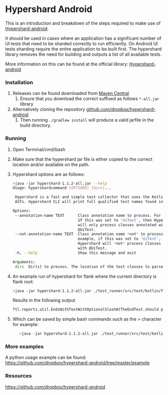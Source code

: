 # Hypershard Android

This is an introduction and breakdown of the steps required to make use of [Hypershard-android](https://github.com/dropbox/hypershard-android).

It should be used in cases where an application has a significant number of UI tests that need to be sharded correctly to run efficiently.
On Android UI tests sharding require the entire application to be built first. The hypershard library removes the need for building and outputs a list of all available tests.

More information on this can be found at the official library: [Hypershard-android](https://github.com/dropbox/hypershard-android)


### Installation

1. Releases can be found downloaded from [Maven Central](https://search.maven.org/search?q=g:com.dropbox.mobile.hypershard)
    1. Ensure that you download the correct suffixed as follows `*-all.jar` library
2. Alternatively cloning the repository [github.com/dropbox/hypershard-android](https://github.com/dropbox/hypershard-android) 
    1. Then running `./gradlew install` will produce a valid jarfile in the build directory.

### Running

1. Open Terminal/cmd/bash

2. Make sure that the hypershard jar file is either copied to the correct location and/or available on the path. 

3. Hypershard options are as follows:
    ```bash
   >java -jar hypershard-1.1.2-all.jar --help
   Usage: hypershardcommand [OPTIONS] [dirs]...
   
     Hypershard is a fast and simple test collector that uses the Kotlin and Java
     ASTs. Hypershard CLI will print full qualified test names found in dir(s).
   
   Options:
     --annotation-name TEXT      Class annotation name to process. For example,
                                 if this was set to 'UiTest', then Hypershard
                                 will only process classes annotated with
                                 @UiTest.
     --not-annotation-name TEXT  Class annotation name *not* to process. For
                                 example, if this was set to 'UiTest', then
                                 Hypershard will *not* process classes annotated
                                 with @UiTest.
     -h, --help                  Show this message and exit
   
   Arguments:
     dirs  Dir(s) to process. The location of the test classes to parse
   ```

3. An example run of hypershard for flank where the current directory is flank root:

   ```bash
   >java -jar hypershard-1.1.2-all.jar ./test_runner/src/test/kotlin/ftl/reports/util/
   ```

   Results in the following output
   ```bash
   ftl.reports.util.EndsWithTextWithOptionalSlashAtTheEndTest.should properly found end suffix matching text
   ```
4. Which can be saved by simple bash commands such as the > character for example:
    ```bash
       >java -jar hypershard-1.1.2-all.jar ./test_runner/src/test/kotlin/ftl/reports/util/ > hypershardtests
    ```
   
### More examples

A python usage example can be found: https://github.com/dropbox/hypershard-android/tree/master/example

### Resources

https://github.com/dropbox/hypershard-android